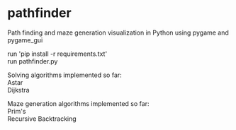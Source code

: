 # pathfinder
Path finding and maze generation visualization in Python using pygame and pygame_gui  
  
run 'pip install -r requirements.txt'  
run pathfinder.py  
  
Solving algorithms implemented so far:  
Astar  
Dijkstra  
  
Maze generation algorithms implemented so far:  
Prim's  
Recursive Backtracking  
